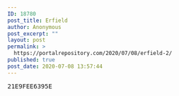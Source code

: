 ```yaml
---
ID: 18780
post_title: Erfield
author: Anonymous
post_excerpt: ""
layout: post
permalink: >
  https://portalrepository.com/2020/07/08/erfield-2/
published: true
post_date: 2020-07-08 13:57:44
---
```

<pre>21E9FEE6395E</pre>